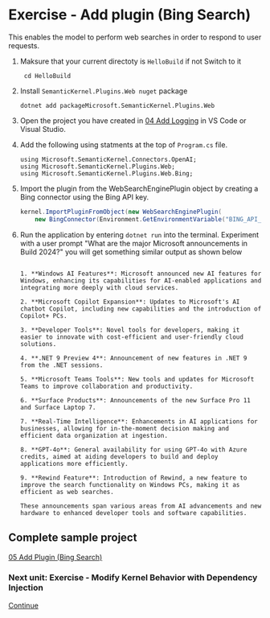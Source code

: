 ﻿# Exercise - Add plugin (Bing Search)

This enables the model to perform web searches in order to respond to user requests.

1. Maksure that your current directoty is `HelloBuild` if not Switch to it

      ```shell
       cd HelloBuild
      ```

1. Install `SemanticKernel.Plugins.Web nuget` package

    ```shell
    dotnet add packageMicrosoft.SemanticKernel.Plugins.Web
    ```

1. Open the project you have created in [04 Add Logging](./05%20Add%20Plugin%20(Bing%20Search).md) in VS Code or Visual Studio.

1. Add the following using statments at the top of `Program.cs` file.

    ```Csharp
    using Microsoft.SemanticKernel.Connectors.OpenAI;
    using Microsoft.SemanticKernel.Plugins.Web;
    using Microsoft.SemanticKernel.Plugins.Web.Bing;
     ```

1. Import the plugin from the WebSearchEnginePlugin object by creating a Bing connector using the Bing API key.

    ```csharp
    kernel.ImportPluginFromObject(new WebSearchEnginePlugin(
        new BingConnector(Environment.GetEnvironmentVariable("BING_API_KEY"))));
    ```

1. Run the application by entering `dotnet run` into the terminal. Experiment with a user prompt "What are the major Microsoft announcements in Build 2024?"
you will get something similar output as shown below

    ```console

    1. **Windows AI Features**: Microsoft announced new AI features for Windows, enhancing its capabilities for AI-enabled applications and integrating more deeply with cloud services.

    2. **Microsoft Copilot Expansion**: Updates to Microsoft's AI chatbot Copilot, including new capabilities and the introduction of Copilot+ PCs.

    3. **Developer Tools**: Novel tools for developers, making it easier to innovate with cost-efficient and user-friendly cloud solutions.

    4. **.NET 9 Preview 4**: Announcement of new features in .NET 9 from the .NET sessions.

    5. **Microsoft Teams Tools**: New tools and updates for Microsoft Teams to improve collaboration and productivity.

    6. **Surface Products**: Announcements of the new Surface Pro 11 and Surface Laptop 7.

    7. **Real-Time Intelligence**: Enhancements in AI applications for businesses, allowing for in-the-moment decision making and efficient data organization at ingestion.

    8. **GPT-4o**: General availability for using GPT-4o with Azure credits, aimed at aiding developers to build and deploy applications more efficiently.

    9. **Rewind Feature**: Introduction of Rewind, a new feature to improve the search functionality on Windows PCs, making it as efficient as web searches.

    These announcements span various areas from AI advancements and new hardware to enhanced developer tools and software capabilities.
    ```

## Complete sample project

[05 Add Plugin (Bing Search)](../../05%20-%20Add%20Plugin%20(Bing%20Search))

### Next unit: Exercise - Modify Kernel Behavior with Dependency Injection

[Continue](./06%20Modifying%20Kernel%20Behavior%20with%20Dependency%20Injection.md)